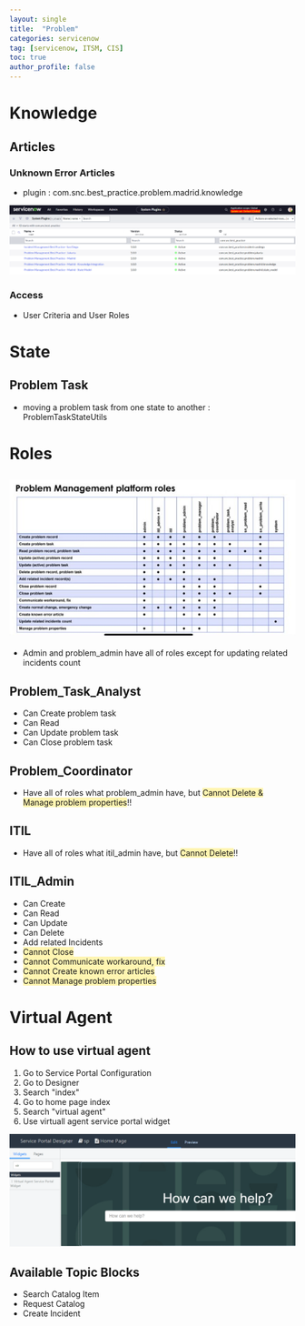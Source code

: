 ```yaml
---
layout: single
title:  "Problem"
categories: servicenow
tag: [servicenow, ITSM, CIS]
toc: true
author_profile: false
---
```


# Knowledge
## Articles
### Unknown Error Articles
- plugin : com.snc.best_practice.problem.madrid.knowledge

![image-20240116161800231](https://github.com/Moon-NaRi/Moon-Nari.github.io/blob/611c332dcb52e6037b4f0adf9b8e9d5fb4315677/images/2024-01-16-servicenow1/image-20240116161800231.png?raw=true)

### Access
- User Criteria and User Roles

# State
## Problem Task
- moving a problem task from one state to another : ProblemTaskStateUtils

# Roles
## ![IMG_3498](https://github.com/Moon-NaRi/Moon-Nari.github.io/blob/611c332dcb52e6037b4f0adf9b8e9d5fb4315677/images/2024-01-16-servicenow1/IMG_3498.jpg?raw=true)

- Admin and problem_admin have all of roles except for updating related incidents count

## Problem_Task_Analyst

- Can Create problem task
- Can Read
- Can Update problem task
- Can Close problem task

## Problem_Coordinator

- Have all of roles what problem_admin have, but <span style='background-color: #fff5b1'>Cannot Delete & Manage problem properties</span>!!

## ITIL

- Have all of roles what itil_admin have, but <span style='background-color: #fff5b1'>Cannot Delete</span>!!

## ITIL_Admin

- Can Create
- Can Read
- Can Update
- Can Delete
- Add related Incidents
- <span style='background-color: #fff5b1'>Cannot Close</span>
- <span style='background-color: #fff5b1'>Cannot Communicate workaround, fix</span>
- <span style='background-color: #fff5b1'>Cannot Create known error articles</span>
- <span style='background-color: #fff5b1'>Cannot Manage problem properties</span>



# Virtual Agent

## How to use virtual agent

1. Go to Service Portal Configuration
2. Go to Designer
3. Search "index"
4. Go to home page index
5. Search "virtual agent"
6. Use virtuall agent service portal widget

![image-20240116162338677](https://github.com/Moon-NaRi/Moon-Nari.github.io/blob/611c332dcb52e6037b4f0adf9b8e9d5fb4315677/images/2024-01-16-servicenow1/image-20240116162338677.png?raw=true)



## Available Topic Blocks

- Search Catalog Item
- Request Catalog
- Create Incident
